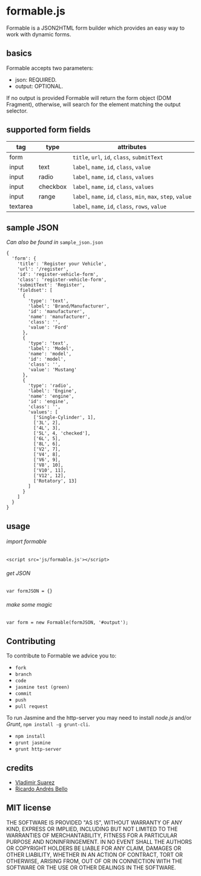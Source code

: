 # formable.js

Formable is a JSON2HTML form builder which provides an easy way to work with dynamic forms.

## basics
Formable accepts two parameters:

+ json: REQUIRED.
+ output: OPTIONAL.

If no output is provided Formable will return the form object (DOM Fragment), otherwise, will search for the element matching the output selector.

## supported form fields

tag      | type     | attributes
---------|----------|-----------------------------------------------------
form     |          | `title`, `url`, `id`, `class`, `submitText`
input    | text     | `label`, `name`, `id`, `class`, `value`
input    | radio    | `label`, `name`, `id`, `class`, `values`
input    | checkbox | `label`, `name`, `id`, `class`, `values`
input    | range    | `label`, `name`, `id`, `class`, `min`, `max`, `step`, `value`
textarea |          | `label`, `name`, `id`, `class`, `rows`, `value`

## sample JSON
*Can also be found in* `sample_json.json`

```
{
  'form': {
    'title': 'Register your Vehicle',
    'url': '/register',
    'id': 'register-vehicle-form',
    'class': 'register-vehicle-form',
    'submitText': 'Register',
    'fieldset': [
      {
        'type': 'text',
        'label': 'Brand/Manufacturer',
        'id': 'manufacturer',
        'name': 'manufacturer',
        'class': '',
        'value': 'Ford'
      },
      {
        'type': 'text',
        'label': 'Model',
        'name': 'model',
        'id': 'model',
        'class': '',
        'value': 'Mustang'
      },
      {
        'type': 'radio',
        'label': 'Engine',
        'name': 'engine',
        'id': 'engine',
        'class': '',
        'values': [
          ['Single-Cylinder', 1],
          ['3L', 2],
          ['4L', 3],
          ['5L', 4, 'checked'],
          ['6L', 5],
          ['8L', 6],
          ['V2', 7],
          ['V4', 8],
          ['V6', 9],
          ['V8', 10],
          ['V10', 11],
          ['V12', 12],
          ['Rotatory', 13]
        ]
      }
    ]
  }
}

```

## usage

###### import formable
`<script src='js/formable.js'></script>`

###### get JSON
`var formJSON = {}`

###### make some magic
`var form = new Formable(formJSON, '#output');`

## Contributing
To contribute to Formable we advice you to:
+ `fork`
+ `branch`
+ `code`
+ `jasmine test (green)`
+ `commit`
+ `push`
+ `pull request`

To run Jasmine and the http-server you may need to install *node.js* and/or *Grunt*, `npm install -g grunt-cli`.
+ `npm install`
+ `grunt jasmine`
+ `grunt http-server`

## credits  
+ [Vladimir Suarez](https://github.com/ls-vla)
+ [Ricardo Andrés Bello](https://github.com/ricardoaandres)


## MIT license
THE SOFTWARE IS PROVIDED "AS IS", WITHOUT WARRANTY OF ANY KIND, EXPRESS OR
IMPLIED, INCLUDING BUT NOT LIMITED TO THE WARRANTIES OF MERCHANTABILITY,
FITNESS FOR A PARTICULAR PURPOSE AND NONINFRINGEMENT. IN NO EVENT SHALL THE
AUTHORS OR COPYRIGHT HOLDERS BE LIABLE FOR ANY CLAIM, DAMAGES OR OTHER
LIABILITY, WHETHER IN AN ACTION OF CONTRACT, TORT OR OTHERWISE, ARISING FROM,
OUT OF OR IN CONNECTION WITH THE SOFTWARE OR THE USE OR OTHER DEALINGS IN
THE SOFTWARE.
